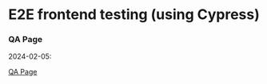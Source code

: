 

# E2E frontend testing (using Cypress)

### QA Page

2024-02-05:

[QA Page](<qa_page/Screenshot 2024-02-05 at 4.31.46 PM.png>) 
